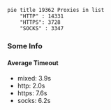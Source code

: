
```mermaid
pie title 19362 Proxies in list
    "HTTP" : 14331
    "HTTPS": 3728
    "SOCKS" : 3347
```

### Some Info
#### Average Timeout

- mixed: 3.9s
- http: 2.0s
- https: 7.6s
- socks: 6.2s